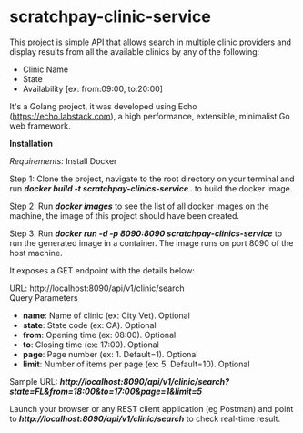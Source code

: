 # scratchpay-clinic-service

This project is simple API that allows search in multiple clinic providers and display results from all the available clinics by any of the following:
<ul>
    <li>Clinic Name</li>
    <li>State</li>
    <li>Availability [ex: from:09:00, to:20:00]</li>
</ul>
 
It's a Golang project, it was developed using Echo (https://echo.labstack.com), a high performance, extensible, minimalist Go web framework.

<b>Installation</b>
<p><i>Requirements:</i>
Install Docker</p>

<p>Step 1: Clone the project, navigate to the root directory on your terminal and run <b><i> docker build -t scratchpay-clinics-service .
</i></b> to build the docker image.</p>
<p>Step 2: Run <b><i>docker images</i></b> to see the list of all docker images on the machine, the image of this project should have been created.</p>
<p>Step 3. Run <b><i>docker run -d -p 8090:8090 scratchpay-clinics-service</i></b> to run the generated image in a container. The image runs on port 8090 of the host machine. </p>
<p>It exposes a GET endpoint with the details below:</p>
URL: http://localhost:8090/api/v1/clinic/search <br />
Query Parameters
<ul>
    <li><b>name</b>: Name of clinic (ex: City Vet). Optional </li>
    <li><b>state</b>: State code (ex: CA). Optional</li>
    <li><b>from</b>: Opening time (ex: 08:00). Optional</li>
    <li><b>to</b>: Closing time (ex: 17:00). Optional</li>
    <li><b>page</b>: Page number (ex: 1. Default=1). Optional</li>
    <li><b>limit</b>: Number of items per page (ex: 5. Default=10). Optional</li>
</ul>
<p>Sample URL: <b><i>http://localhost:8090/api/v1/clinic/search?state=FL&from=18:00&to=17:00&page=1&limit=5</i></b></p>

<p>Launch your browser or any REST client application (eg Postman) and point to <b><i>http://localhost:8090/api/v1/clinic/search</i></b> to check real-time result. </p>
